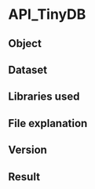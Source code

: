# API_TinyDB

## Object

## Dataset

## Libraries used


## File explanation


## Version

## Result
